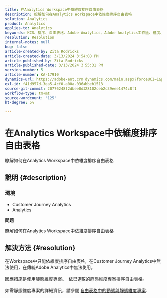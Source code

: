 ```yaml
---
title: 在Analytics Workspace中依維度排序自由表格
description: 瞭解如何在Analytics Workspace中依維度排序自由表格
solution: Analytics
product: Analytics
applies-to: Analytics
keywords: KCS、排序、自由表格、Adobe Analytics、Adobe Analytics工作區、維度、做法
resolution: Resolution
internal-notes: null
bug: false
article-created-by: Zita Rodricks
article-created-date: 3/13/2024 3:54:08 PM
article-published-by: Zita Rodricks
article-published-date: 3/13/2024 3:55:31 PM
version-number: 5
article-number: KA-17910
dynamics-url: https://adobe-ent.crm.dynamics.com/main.aspx?forceUCI=1&pagetype=entityrecord&etn=knowledgearticle&id=3bd143e9-51e1-ee11-904d-6045bd0065b6
exl-id: f41d957d-3ea5-4cf0-a00a-036abbeb1513
source-git-commit: 20776248f2dbee0d328102ceb2c39eee1474c8f1
workflow-type: tm+mt
source-wordcount: '125'
ht-degree: 5%

---
```


# 在Analytics Workspace中依維度排序自由表格


瞭解如何在Analytics Workspace中依維度排序自由表格

## 說明 {#description}


### <b>環境</b>

- Customer Journey Analytics
- Analytics




<b>問題</b>

瞭解如何在Analytics Workspace中依維度排序自由表格


## 解決方法 {#resolution}

在Workspace中只能依維度排序自由表格，在Customer Journey Analytics中無法使用，在傳統Adobe Analytics中無法使用。<br> <br>因應措施是使用靜態維度專案。  依已選取的靜態維度專案排序自由表格。<br> <br>如需靜態維度專案的詳細資訊，請參閱 [自由表格中的動態與靜態維度專案](https://experienceleague.adobe.com/docs/analytics/analyze/analysis-workspace/visualizations/freeform-table/column-row-settings/manual-vs-dynamic-rows.html?lang=en).
